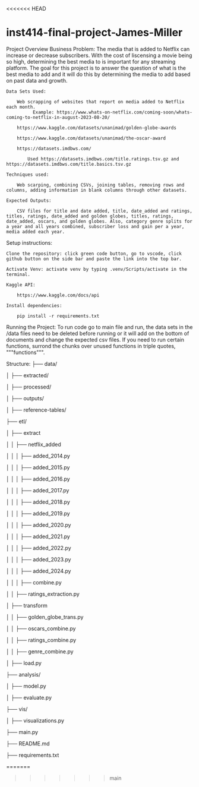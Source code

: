 <<<<<<< HEAD
# inst414-final-project-James-Miller
Project Overview
    Business Problem: The media that is added to Netflix can increase or decrease subscribers. With the cost of liscensing a movie being so high, determining the best media to is important for any streaming platform. The goal for this project is to answer the question of what is the best media to add and it will do this by determining the media to add based on past data and growth.
    
    Data Sets Used:
    
        Web scrapping of websites that report on media added to Netflix each month. 
              Example: https://www.whats-on-netflix.com/coming-soon/whats-coming-to-netflix-in-august-2023-08-20/
              
        https://www.kaggle.com/datasets/unanimad/golden-globe-awards
        
        https://www.kaggle.com/datasets/unanimad/the-oscar-award
        
        https://datasets.imdbws.com/
        
            Used https://datasets.imdbws.com/title.ratings.tsv.gz and https://datasets.imdbws.com/title.basics.tsv.gz
            
    Techniques used:
    
        Web scarping, combining CSVs, joining tables, removing rows and columns, adding information in blank columns through other datasets.
        
    Expected Outputs:
    
        CSV files for title and date added, title, date_added and ratings, titles, ratings, date_added and golden globes, titles, ratings, date_added, oscars, and golden globes. Also, category genre splits for a year and all years combined, subscriber loss and gain per a year, media added each year.
        
Setup instructions:

    Clone the repository: click green code button, go to vscode, click github button on the side bar and paste the link into the top bar.
    
    Activate Venv: activate venv by typing .venv/Scripts/activate in the terminal.

    Kaggle API:
    
        https://www.kaggle.com/docs/api
    
    Install dependencies:
    
        pip install -r requirements.txt
        
Running the Project:
    To run code go to main file and run, the data sets in the /data files need to be deleted before running or it will add on the bottom of documents and change the expected csv files. If you need to run certain functions, surrond the chunks over unused functions in triple quotes, """functions""".

Structure:
├── data/

│   ├── extracted/

│   ├── processed/

│   ├── outputs/

│   ├── reference-tables/

├── etl/

│   ├── extract

│   │   ├── netflix_added

│   │   │  ├── added_2014.py

│   │   │  ├── added_2015.py

│   │   │  ├── added_2016.py

│   │   │  ├── added_2017.py

│   │   │  ├── added_2018.py

│   │   │  ├── added_2019.py

│   │   │  ├── added_2020.py

│   │   │  ├── added_2021.py

│   │   │  ├── added_2022.py

│   │   │  ├── added_2023.py

│   │   │  ├── added_2024.py

│   │   │  ├── combine.py

│   │   ├── ratings_extraction.py

│   ├── transform

│   │   ├── golden_globe_trans.py

│   │   ├── oscars_combine.py

│   │   ├── ratings_combine.py

│   │   ├── genre_combine.py

│   ├── load.py

├── analysis/

│   ├── model.py

│   ├── evaluate.py

├── vis/

│   ├── visualizations.py

├── main.py

├── README.md

├── requirements.txt
    
        

            
=======

>>>>>>> main
